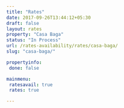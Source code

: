```yaml
---
title: "Rates"
date: 2017-09-26T13:44:12+05:30
draft: false
layout: rates
property: "Casa Baga"
status: "In Process"
url: /rates-availability/rates/casa-baga/
slug: "casa-baga/"

propertyinfo:
 done: false

mainmenu:
 ratesavail: true
 rates: true

---
```


